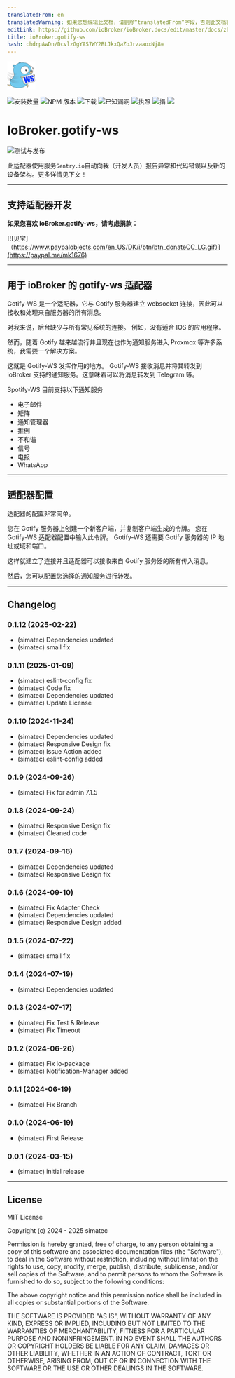 ```yaml
---
translatedFrom: en
translatedWarning: 如果您想编辑此文档，请删除“translatedFrom”字段，否则此文档将再次自动翻译
editLink: https://github.com/ioBroker/ioBroker.docs/edit/master/docs/zh-cn/adapterref/iobroker.gotify-ws/README.md
title: ioBroker.gotify-ws
hash: chdrpAwDn/DcvlzGgYAS7WY2BLJkxQaZoJrzaaoxNj8=
---
```

![标识](../../../en/adapterref/iobroker.gotify-ws/admin/gotify-ws.png)

![安装数量](http://iobroker.live/badges/gotify-ws-stable.svg)
![NPM 版本](http://img.shields.io/npm/v/iobroker.gotify-ws.svg)
![下载](https://img.shields.io/npm/dm/iobroker.gotify-ws.svg)
![已知漏洞](https://snyk.io/test/github/simatec/ioBroker.gotify-ws/badge.svg)
![执照](https://img.shields.io/github/license/simatec/ioBroker.gotify-ws?style=flat)
![捐](https://img.shields.io/badge/paypal-donate%20|%20spenden-blue.svg)
![](https://img.shields.io/static/v1?label=Sponsor&message=%E2%9D%A4&logo=GitHub&color=%23fe8e86)

# IoBroker.gotify-ws
![测试与发布](https://github.com/simatec/ioBroker.gotify-ws/workflows/Test%20and%20Release/badge.svg)

此适配器使用服务`Sentry.io`自动向我（开发人员）报告异常和代码错误以及新的设备架构。更多详情见下文！

---

## 支持适配器开发
**如果您喜欢 ioBroker.gotify-ws，请考虑捐款：**

[![贝宝]（https://www.paypalobjects.com/en_US/DK/i/btn/btn_donateCC_LG.gif）](https://paypal.me/mk1676)

---

## 用于 ioBroker 的 gotify-ws 适配器
Gotify-WS 是一个适配器，它与 Gotify 服务器建立 websocket 连接，因此可以接收和处理来自服务器的所有消息。

对我来说，后台缺少与所有常见系统的连接。
例如，没有适合 IOS 的应用程序。

然而，随着 Gotify 越来越流行并且现在也作为通知服务进入 Proxmox 等许多系统，我需要一个解决方案。

这就是 Gotify-WS 发挥作用的地方。
Gotify-WS 接收消息并将其转发到 ioBroker 支持的通知服务。这意味着可以将消息转发到 Telegram 等。

Spotify-WS 目前支持以下通知服务

-   电子邮件
-   矩阵
- 通知管理器
- 推倒
- 不和谐
-   信号
- 电报
- WhatsApp

---

## 适配器配置
适配器的配置非常简单。

您在 Gotify 服务器上创建一个新客户端，并复制客户端生成的令牌。
您在 Gotify-WS 适配器配置中输入此令牌。
Gotify-WS 还需要 Gotify 服务器的 IP 地址或域和端口。

这样就建立了连接并且适配器可以接收来自 Gotify 服务器的所有传入消息。

然后，您可以配置您选择的通知服务进行转发。

---

## Changelog

<!-- ### **WORK IN PROGRESS** -->
### 0.1.12 (2025-02-22)

-   (simatec) Dependencies updated
-   (simatec) small fix

### 0.1.11 (2025-01-09)

-   (simatec) eslint-config fix
-   (simatec) Code fix
-   (simatec) Dependencies updated
-   (simatec) Update License

### 0.1.10 (2024-11-24)

-   (simatec) Dependencies updated
-   (simatec) Responsive Design fix
-   (simatec) Issue Action added
-   (simatec) eslint-config added

### 0.1.9 (2024-09-26)

-   (simatec) Fix for admin 7.1.5

### 0.1.8 (2024-09-24)

-   (simatec) Responsive Design fix
-   (simatec) Cleaned code

### 0.1.7 (2024-09-16)

-   (simatec) Dependencies updated
-   (simatec) Responsive Design fix

### 0.1.6 (2024-09-10)

-   (simatec) Fix Adapter Check
-   (simatec) Dependencies updated
-   (simatec) Responsive Design added

### 0.1.5 (2024-07-22)

-   (simatec) small fix

### 0.1.4 (2024-07-19)

-   (simatec) Dependencies updated

### 0.1.3 (2024-07-17)

-   (simatec) Fix Test & Release
-   (simatec) Fix Timeout

### 0.1.2 (2024-06-26)

-   (simatec) Fix io-package
-   (simatec) Notification-Manager added

### 0.1.1 (2024-06-19)

-   (simatec) Fix Branch

### 0.1.0 (2024-06-19)

-   (simatec) First Release

### 0.0.1 (2024-03-15)

-   (simatec) initial release

---

## License

MIT License

Copyright (c) 2024 - 2025 simatec

Permission is hereby granted, free of charge, to any person obtaining a copy
of this software and associated documentation files (the "Software"), to deal
in the Software without restriction, including without limitation the rights
to use, copy, modify, merge, publish, distribute, sublicense, and/or sell
copies of the Software, and to permit persons to whom the Software is
furnished to do so, subject to the following conditions:

The above copyright notice and this permission notice shall be included in all
copies or substantial portions of the Software.

THE SOFTWARE IS PROVIDED "AS IS", WITHOUT WARRANTY OF ANY KIND, EXPRESS OR
IMPLIED, INCLUDING BUT NOT LIMITED TO THE WARRANTIES OF MERCHANTABILITY,
FITNESS FOR A PARTICULAR PURPOSE AND NONINFRINGEMENT. IN NO EVENT SHALL THE
AUTHORS OR COPYRIGHT HOLDERS BE LIABLE FOR ANY CLAIM, DAMAGES OR OTHER
LIABILITY, WHETHER IN AN ACTION OF CONTRACT, TORT OR OTHERWISE, ARISING FROM,
OUT OF OR IN CONNECTION WITH THE SOFTWARE OR THE USE OR OTHER DEALINGS IN THE
SOFTWARE.